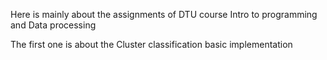 Here is mainly about the assignments of DTU course Intro to programming and Data processing

The first one is about the Cluster classification basic implementation

